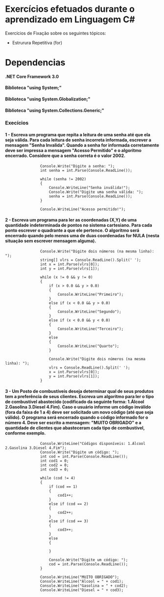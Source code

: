 # Exercícios efetuados durante o aprendizado em Linguagem C#
Exercícios de Fixação sobre os seguintes tópicos:
- Estrurura Repetitiva (for)

# Dependencias
#### .NET Core Framework 3.0
#### Biblioteca "using System;"
#### Biblioteca "using System.Globalization;"
#### Biblioteca "using System.Collections.Generic;"

### Execícios
#### 1 - Escreva um programa que repita a leitura de uma senha até que ela seja válida. Para cada leitura de senha incorreta informada, escrever a mensagem "Senha Invalida". Quando a senha for informada corretamente deve ser impressa a mensagem "Acesso Permitido" e o algoritmo encerrado. Considere que a senha correta é o valor 2002.
```
                Console.Write("Digite a senha: ");
                int senha = int.Parse(Console.ReadLine());

                while (senha != 2002)
                {
                    Console.WriteLine("Senha inválida!");
                    Console.Write("Digite uma senha válida: ");
                    senha = int.Parse(Console.ReadLine());
                }

                Console.WriteLine("Acesso permitido!");
```

#### 2 - Escreva um programa para ler as coordenadas (X,Y) de uma quantidade indeterminada de pontos no sistema cartesiano. Para cada ponto escrever o quadrante a que ele pertence. O algoritmo será encerrado quando pelo menos uma de duas coordenadas for NULA (nesta situação sem escrever mensagem alguma).
```
                Console.Write("Digite dois números (na mesma linha): ");
                string[] vlrs = Console.ReadLine().Split(' ');
                int x = int.Parse(vlrs[0]);
                int y = int.Parse(vlrs[1]);

                while (x != 0 && y != 0)
                {
                    if (x > 0.0 && y > 0.0)
                    {
                        Console.WriteLine("Primeiro");
                    }
                    else if (x < 0.0 && y > 0.0)
                    {
                        Console.WriteLine("Segundo");
                    }
                    else if (x < 0.0 && y < 0.0)
                    {
                        Console.WriteLine("Terceiro");
                    }
                    else
                    {
                        Console.WriteLine("Quarto");
                    }

                    Console.Write("Digite dois números (na mesma linha): ");
                    vlrs = Console.ReadLine().Split(' ');
                    x = int.Parse(vlrs[0]);
                    y = int.Parse(vlrs[1]);
                }
```

#### 3 - Um Posto de combustíveis deseja determinar qual de seus produtos tem a preferência de seus clientes. Escreva um algoritmo para ler o tipo de combustível abastecido (codificado da seguinte forma: 1.Álcool 2.Gasolina 3.Diesel 4.Fim). Caso o usuário informe um código inválido (fora da faixa de 1 a 4) deve ser solicitado um novo código (até que seja válido). O programa será encerrado quando o código informado for o número 4. Deve ser escrito a mensagem: "MUITO OBRIGADO" e a quantidade de clientes que abasteceram cada tipo de combustível, conforme exemplo.
```
                Console.WriteLine("Códigos disponíveis: 1.Álcool 2.Gasolina 3.Diesel 4.Fim");
                Console.Write("Digite um código: ");
                int cod = int.Parse(Console.ReadLine());
                int cod1 = 0;
                int cod2 = 0;
                int cod3 = 0;

                while (cod != 4)
                {
                    if (cod == 1)
                    {
                        cod1++;
                    }
                    else if (cod == 2)
                    {
                        cod2++;
                    }
                    else if (cod == 3)
                    {
                        cod3++;
                    }
                    else
                    {
                        
                    }

                    Console.Write("Digite um código: ");
                    cod = int.Parse(Console.ReadLine());
                }

                Console.WriteLine("MUITO OBRIGADO");
                Console.WriteLine("Álcool = " + cod1);
                Console.WriteLine("Gasolina = " + cod2);
                Console.WriteLine("Diesel = " + cod3);
```